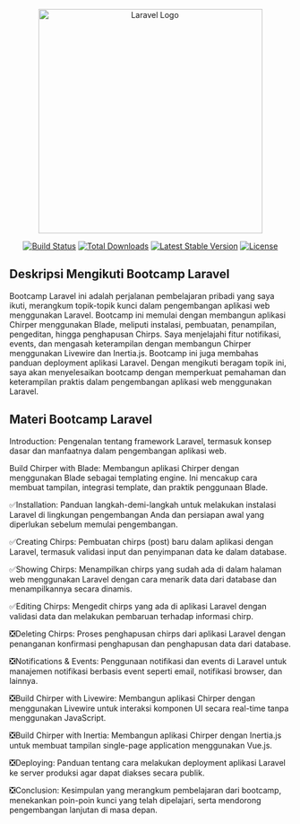 <p align="center"><a href="https://laravel.com" target="_blank"><img src="https://raw.githubusercontent.com/laravel/art/master/logo-lockup/5%20SVG/2%20CMYK/1%20Full%20Color/laravel-logolockup-cmyk-red.svg" width="400" alt="Laravel Logo"></a></p>

<p align="center">
<a href="https://github.com/laravel/framework/actions"><img src="https://github.com/laravel/framework/workflows/tests/badge.svg" alt="Build Status"></a>
<a href="https://packagist.org/packages/laravel/framework"><img src="https://img.shields.io/packagist/dt/laravel/framework" alt="Total Downloads"></a>
<a href="https://packagist.org/packages/laravel/framework"><img src="https://img.shields.io/packagist/v/laravel/framework" alt="Latest Stable Version"></a>
<a href="https://packagist.org/packages/laravel/framework"><img src="https://img.shields.io/packagist/l/laravel/framework" alt="License"></a>
</p>

## Deskripsi Mengikuti Bootcamp Laravel

Bootcamp Laravel ini adalah perjalanan pembelajaran pribadi yang saya ikuti, merangkum topik-topik kunci dalam pengembangan aplikasi web menggunakan Laravel. Bootcamp ini memulai dengan membangun aplikasi Chirper menggunakan Blade, meliputi instalasi, pembuatan, penampilan, pengeditan, hingga penghapusan Chirps. Saya menjelajahi fitur notifikasi, events, dan mengasah keterampilan dengan membangun Chirper menggunakan Livewire dan Inertia.js. Bootcamp ini juga membahas panduan deployment aplikasi Laravel. Dengan mengikuti beragam topik ini, saya akan menyelesaikan bootcamp dengan memperkuat pemahaman dan keterampilan praktis dalam pengembangan aplikasi web menggunakan Laravel.

## Materi Bootcamp Laravel

Introduction: Pengenalan tentang framework Laravel, termasuk konsep dasar dan manfaatnya dalam pengembangan aplikasi web.

Build Chirper with Blade: Membangun aplikasi Chirper dengan menggunakan Blade sebagai templating engine. Ini mencakup cara membuat tampilan, integrasi template, dan praktik penggunaan Blade.

✅Installation: Panduan langkah-demi-langkah untuk melakukan instalasi Laravel di lingkungan pengembangan Anda dan persiapan awal yang diperlukan sebelum memulai pengembangan.

✅Creating Chirps: Pembuatan chirps (post) baru dalam aplikasi dengan Laravel, termasuk validasi input dan penyimpanan data ke dalam database.

✅Showing Chirps: Menampilkan chirps yang sudah ada di dalam halaman web menggunakan Laravel dengan cara menarik data dari database dan menampilkannya secara dinamis.

✅Editing Chirps: Mengedit chirps yang ada di aplikasi Laravel dengan validasi data dan melakukan pembaruan terhadap informasi chirp.

❎Deleting Chirps: Proses penghapusan chirps dari aplikasi Laravel dengan penanganan konfirmasi penghapusan dan penghapusan data dari database.

❎Notifications & Events: Penggunaan notifikasi dan events di Laravel untuk manajemen notifikasi berbasis event seperti email, notifikasi browser, dan lainnya.

❎Build Chirper with Livewire: Membangun aplikasi Chirper dengan menggunakan Livewire untuk interaksi komponen UI secara real-time tanpa menggunakan JavaScript.

❎Build Chirper with Inertia: Membangun aplikasi Chirper dengan Inertia.js untuk membuat tampilan single-page application menggunakan Vue.js.

❎Deploying: Panduan tentang cara melakukan deployment aplikasi Laravel ke server produksi agar dapat diakses secara publik.

❎Conclusion: Kesimpulan yang merangkum pembelajaran dari bootcamp, menekankan poin-poin kunci yang telah dipelajari, serta mendorong pengembangan lanjutan di masa depan.


